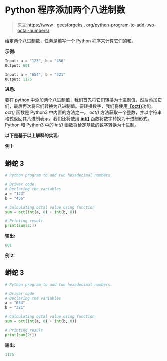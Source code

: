 # Python 程序添加两个八进制数

> 原文:[https://www . geesforgeks . org/python-program-to-add-two-octal-numbers/](https://www.geeksforgeeks.org/python-program-to-add-two-octal-numbers/)

给定两个八进制数，任务是编写一个 Python 程序来计算它们的和。

**示例:**

```py
Input: a = "123", b = "456"
Output: 601

Input: a = "654", b = "321"
Output: 1175
```

**进场:**

要在 python 中添加两个八进制值，我们首先将它们转换为十进制值，然后添加它们，最后再次将它们转换为八进制值。要转换数字，我们将使用[**【oct()**](https://www.geeksforgeeks.org/python-oct-function/)功能。 *oct()* 函数是 Python3 中内置的方法之一。 *oct()* 方法获取一个整数，并以字符串格式返回其八进制表示。我们还将使用 [**int()**](https://www.geeksforgeeks.org/python-int-function/) 函数将数字转换为十进制形式。Python 和 Python3 中的 *int()* 函数将给定基数的数字转换为十进制。

**以下是基于以上解释的实现:**

**例 1:**

## 蟒蛇 3

```py
# Python program to add two hexadecimal numbers.

# Driver code
# Declaring the variables
a = "123"
b = "456"

# Calculating octal value using function
sum = oct(int(a, 8) + int(b, 8))

# Printing result
print(sum[2:])
```

**输出:**

```py
601
```

**例 2:**

## 蟒蛇 3

```py
# Python program to add two hexadecimal numbers.

# Driver code
# Declaring the variables
a = "654"
b = "321"

# Calculating octal value using function
sum = oct(int(a, 8) + int(b, 8))

# Printing result
print(sum[2:])
```

**输出:**

```py
1175
```